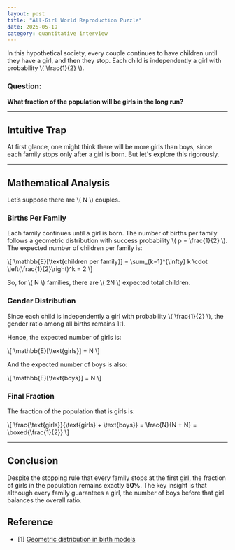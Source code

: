 ```yaml
---
layout: post
title: "All-Girl World Reproduction Puzzle"
date: 2025-05-19
category: quantitative interview
---
```


In this hypothetical society, every couple continues to have children until they have a girl, and then they stop. Each child is independently a girl with probability \\( \frac{1}{2} \\).

### Question:

**What fraction of the population will be girls in the long run?**

---

## Intuitive Trap

At first glance, one might think there will be more girls than boys, since each family stops only after a girl is born. But let's explore this rigorously.

---

## Mathematical Analysis

Let’s suppose there are \\( N \\) couples.

### Births Per Family

Each family continues until a girl is born. The number of births per family follows a geometric distribution with success probability \\( p = \frac{1}{2} \\). The expected number of children per family is:

\\[
\mathbb{E}[\text{children per family}] = \sum_{k=1}^{\infty} k \cdot \left(\frac{1}{2}\right)^k = 2
\\]

So, for \\( N \\) families, there are \\( 2N \\) expected total children.

### Gender Distribution

Since each child is independently a girl with probability \\( \frac{1}{2} \\), the gender ratio among all births remains 1:1.

Hence, the expected number of girls is:

\\[
\mathbb{E}[\text{girls}] = N
\\]

And the expected number of boys is also:

\\[
\mathbb{E}[\text{boys}] = N
\\]

### Final Fraction

The fraction of the population that is girls is:

\\[
\frac{\text{girls}}{\text{girls} + \text{boys}} = \frac{N}{N + N} = \boxed{\frac{1}{2}}
\\]

---

## Conclusion

Despite the stopping rule that every family stops at the first girl, the fraction of girls in the population remains exactly **50%**. The key insight is that although every family guarantees a girl, the number of boys before that girl balances the overall ratio.

## Reference

* [1] [Geometric distribution in birth models](https://en.wikipedia.org/wiki/Geometric_distribution)
